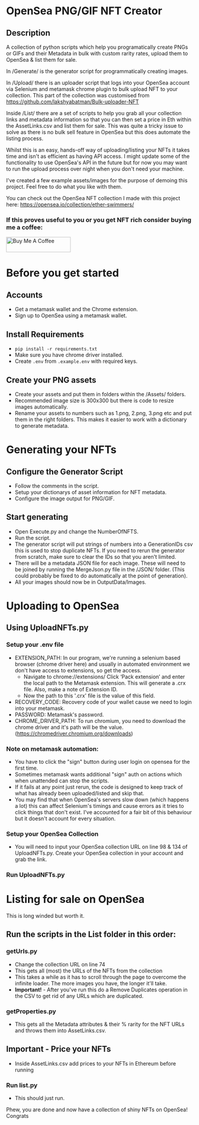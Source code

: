 # OpenSea PNG/GIF NFT Creator

## Description
A collection of python scripts which help you programatically create PNGs or GIFs and their Metadata in bulk with custom rarity rates, upload them to OpenSea & list them for sale. <br>

In /Generate/ is the generator script for programmatically creating images.

In /Upload/ there is an uploader script that logs into your OpenSea account via Selenium and metamask chrome plugin to bulk upload NFT to your collection. This part of the collection was customised from https://github.com/lakshyabatman/Bulk-uploader-NFT <br>

Inside /List/ there are a set of scripts to help you grab all your collection links and metadata information so that you can then set a price in Eth within the AssetLinks.csv and list them for sale. This was quite a tricky issue to solve as there is no bulk sell feature in OpenSea but this does automate the listing process.

Whilst this is an easy, hands-off way of uploading/listing your NFTs it takes time and isn't as efficient as having API access. I might update some of the functionality to use OpenSea's API in the future but for now you may want to run the upload process over night when you don't need your machine.

I've created a few example assets/images for the purpose of demoing this project. Feel free to do what you like with them.

You can check out the OpenSea NFT collection I made with this project here: https://opensea.io/collection/ether-swimmers/


### <b> If this proves useful to you or you get NFT rich consider buying me a coffee: </b>
<a href="https://www.buymeacoffee.com/tomhar" target="_blank"><img src="https://cdn.buymeacoffee.com/buttons/default-orange.png" alt="Buy Me A Coffee" height="41" width="174"></a>

# Before you get started

## Accounts
- Get a metamask wallet and the Chrome extension.
- Sign up to OpenSea using a metamask wallet.

## Install Requirements

- `pip install -r requirements.txt`
- Make sure you have chrome driver installed.
- Create `.env` from `.example.env` with required keys.

## Create your PNG assets

- Create your assets and put them in folders within the /Assets/ folders. 
- Recommended image size is 300x300 but there is code to resize images automatically.
- Rename your assets to numbers such as 1.png, 2.png, 3.png etc and put them in the right folders. This makes it easier to work with a dictionary to generate metadata.

# Generating your NFTs

## Configure the Generator Script
- Follow the comments in the script.
- Setup your dictionarys of asset information for NFT metadata.
- Configure the image output for PNG/GIF.

## Start generating
- Open Execute.py and change the NumberOfNFTS.
- Run the script.
- The generator script will put strings of numbers into a GenerationIDs csv this is used to stop duplicate NFTs. If you need to rerun the generator from scratch, make sure to clear the IDs so that you aren't limited.
- There will be a metadata JSON file for each image. These will need to be joined by running the MergeJson.py file in the /JSON/ folder. (This could probably be fixed to do automatically at the point of generation).
- All your images should now be in OutputData/Images.

# Uploading to OpenSea

## Using UploadNFTs.py

### Setup your .env file

- EXTENSION_PATH: In our program, we're running a selenium based browser (chrome driver here) and usually in automated environment we don't have access to extensions, so get the access.
   - Navigate to chrome://extensions/
Click ‘Pack extension’ and enter the local path to the Metamask extension. This will generate a .crx file. Also, make a note of Extension ID.
   - Now the path to this '.crx' file is the value of this field.
- RECOVERY_CODE: Recovery code of your wallet cause we need to login into your metamask.
- PASSWORD: Metamask's password.
- CHROME_DRIVER_PATH: To run chromium, you need to download the chrome driver and it's path will be the value. (https://chromedriver.chromium.org/downloads)

### Note on metamask automation:
- You have to click the "sign" button during user login on opensea for the first time.
- Sometimes metamask wants additional "sign" auth on actions which when unattended can stop the scripts.
- If it fails at any point just rerun, the code is designed to keep track of what has already been uploaded/listed and skip that.
- You may find that when OpenSea's servers slow down (which happens a lot) this can affect Selenium's timings and cause errors as it tries to click things that don't exist. I've accounted for a fair bit of this behaviour but it doesn't account for every situation.

### Setup your OpenSea Collection
- You will need to input your OpenSea collection URL on line 98 & 134 of UploadNFTs.py. Create your OpenSea collection in your account and grab the link.

### Run UploadNFTs.py


# Listing for sale on OpenSea
This is long winded but worth it.
## Run the scripts in the List folder in this order:

### getUrls.py
- Change the collection URL on line 74
- This gets all (most) the URLs of the NFTs from the collection 
- This takes a while as it has to scroll through the page to overcome the infinite loader. The more images you have, the longer it'll take.
- <b>Important!</b> - After you've run this do a Remove Duplicates operation in the CSV to get rid of any URLs which are duplicated.

### getProperties.py
- This gets all the Metadata attributes & their % rarity for the NFT URLs and throws them into AssetLinks.csv.

## Important - Price your NFTs
-  Inside AssetLinks.csv add prices to your NFTs in Ethereum before running

### Run list.py
- This should just run.

Phew, you are done and now have a collection of shiny NFTs on OpenSea! Congrats
